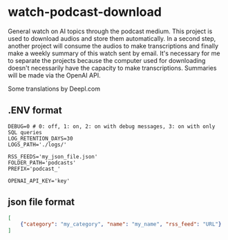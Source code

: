 # watch-podcast-download
General watch on AI topics through the podcast medium. This project is used to download audios and store them automatically. In a second step, another project will consume the audios to make transcriptions and finally make a weekly summary of this watch sent by email. It's necessary for me to separate the projects because the computer used for downloading doesn't necessarily have the capacity to make transcriptions. Summaries will be made via the OpenAI API.

Some translations by Deepl.com

## .ENV format

```dotenv
DEBUG=0 # 0: off, 1: on, 2: on with debug messages, 3: on with only SQL queries
LOG_RETENTION_DAYS=30
LOGS_PATH='./logs/'

RSS_FEEDS='my_json_file.json'
FOLDER_PATH='podcasts'
PREFIX='podcast_'

OPENAI_API_KEY='key'
```

## json file format

```json
[
    {"category": "my_category", "name": "my_name", "rss_feed": "URL"}
]
```
